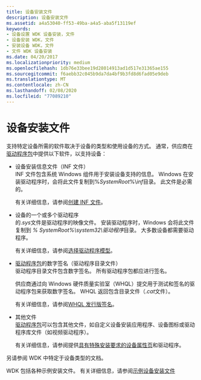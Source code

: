 ```yaml
---
title: 设备安装文件
description: 设备安装文件
ms.assetid: a4a53040-ff53-49ba-a4a5-aba5f13119ef
keywords:
- 设备设置 WDK 设备安装，文件
- 设备安装 WDK，文件
- 安装设备 WDK，文件
- 文件 WDK 设备安装
ms.date: 04/20/2017
ms.localizationpriority: medium
ms.openlocfilehash: 1db76e33bee19d28014913ad1d517e31365ae155
ms.sourcegitcommit: f6aebb32c045b9da7da4bf9b3fd8d6fad05e9deb
ms.translationtype: MT
ms.contentlocale: zh-CN
ms.lasthandoff: 02/08/2020
ms.locfileid: "77089210"
---
```

# <a name="device-installation-files"></a>设备安装文件





支持特定设备所需的软件取决于设备的类型和使用设备的方式。 通常，供应商在[驱动程序包](driver-packages.md)中提供以下软件，以支持设备：

* <a href="" id="a-device-setup-information-file--inf-file-"></a>设备安装信息文件（INF 文件）  
    INF 文件包含系统 Windows 组件用于安装设备支持的信息。 Windows 在安装驱动程序时，会将此文件复制到%*SystemRoot*%\\*inf*目录。 此文件是必需的。

    有关详细信息，请参阅[创建 INF 文件](overview-of-inf-files.md)。

* <a href="" id="one-or-more-drivers-for-the-device"></a>设备的一个或多个驱动程序  
    的.*sys*文件是驱动程序的映像文件。 安装驱动程序时，Windows 会将此文件复制到 *% SystemRoot%\\system32\\驱动程序*目录。 大多数设备都需要驱动程序。

    有关详细信息，请参阅[选择驱动程序模型](https://docs.microsoft.com/windows-hardware/drivers/gettingstarted/choosing-a-driver-model)。

* <a href="" id="digital-signatures-for-the-driver-package--a-driver-catalog-file-"></a>[驱动程序包](driver-packages.md)的数字签名（驱动程序目录文件）  
    驱动程序目录文件包含数字签名。 所有驱动程序包都应进行签名。

    供应商通过向 Windows 硬件质量实验室（WHQL）提交用于测试和签名的驱动程序包来获取数字签名。 WHQL 返回包含目录文件（.*cat*文件）。

    有关详细信息，请参阅[WHQL 发行版签名](whql-release-signature.md)。

* <a href="" id="other-files"></a>其他文件  
    [驱动程序包](driver-packages.md)可以包含其他文件，如自定义设备安装应用程序、设备图标或驱动程序库文件（如视频驱动程序）。

    有关详细信息，请参阅提供[具有特殊安装要求的](drivers-with-special-installation-requirements.md)[设备属性页](providing-device-property-pages.md)和驱动程序。

另请参阅 WDK 中特定于设备类型的文档。

WDK 包括各种示例安装文件。 有关详细信息，请参阅[示例设备安装文件](sample-device-installation-files.md)

 

 





